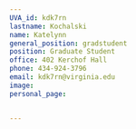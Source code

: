 ```yaml
---
UVA_id: kdk7rn
lastname: Kochalski
name: Katelynn
general_position: gradstudent
position: Graduate Student
office: 402 Kerchof Hall
phone: 434-924-3796
email: kdk7rn@virginia.edu
image:
personal_page:


---
```


